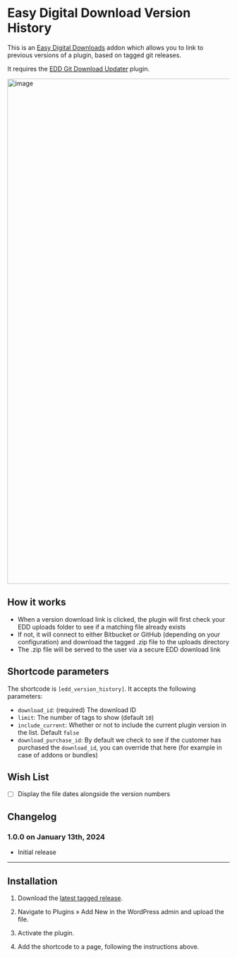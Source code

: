 # Easy Digital Download Version History

This is an [Easy Digital Downloads](https://wpfusion.com/go/easy-digital-downloads) addon which allows you to link to previous versions of a plugin, based on tagged git releases.

It requires the [EDD Git Download Updater](https://easydigitaldownloads.com/downloads/git-download-updater/?ref=4978) plugin.

<img width="1144" alt="image" src="https://github.com/verygoodplugins/edd-version-history/assets/13076544/d5585ac7-4644-490c-a6d3-39bdb536cc4d">


## How it works

* When a version download link is clicked, the plugin will first check your EDD uploads folder to see if a matching file already exists
* If not, it will connect to either Bitbucket or GitHub (depending on your configuration) and download the tagged .zip file to the uploads directory
* The .zip file will be served to the user via a secure EDD download link

## Shortcode parameters

The shortcode is `[edd_version_history]`. It accepts the following parameters:

* `download_id`: (required) The download ID
* `limit`: The number of tags to show (default `10`)
* `include_current`: Whether or not to include the current plugin version in the list. Default `false`
* `download_purchase_id`: By default we check to see if the customer has purchased the `download_id`, you can override that here (for example in case of addons or bundles)

## Wish List

- [ ] Display the file dates alongside the version numbers

## Changelog

### 1.0.0 on January 13th, 2024

- Initial release

--------------------

## Installation

1. Download the [latest tagged release](https://github.com/verygoodplugins/edd-version-history/tags).

2. Navigate to Plugins » Add New in the WordPress admin and upload the file.

3. Activate the plugin.

4. Add the shortcode to a page, following the instructions above.
